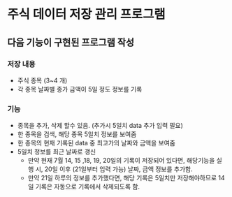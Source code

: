 주식 데이터 저장 관리 프로그램
========================

## 다음 기능이 구현된 프로그램 작성

### 저장 내용
* 주식 종목 (3~4 개)
* 각 종목 날짜별 종가 금액이 5일 정도 정보를 기록

### 기능
* 종목을 추가, 삭제 할수 있음. (추가시 5일치 data 추가 입력 필요)
* 한 종목을 검색, 해당 종목 5일치 정보를 보여줌
* 한 종목의 현재 기록된 data 중 최고가의 날짜와 금액을 보여줌
* 5일치 정보를 최근 날짜로 갱신
    - 만약 현재 7월 14, 15 ,18, 19, 20일의 기록이 저장되어 있다면, 해당기능을 실행 시, 20일 이후 (21일부터 입력 가능) 날짜, 금액 정보를 추가함. 
    - 만약 21일 하루의 정보를 추가했다면, 해당 기록은 5일치만 저장해야하므로 14일 기록은 자동으로 기록에서 삭제되도록 함.


 